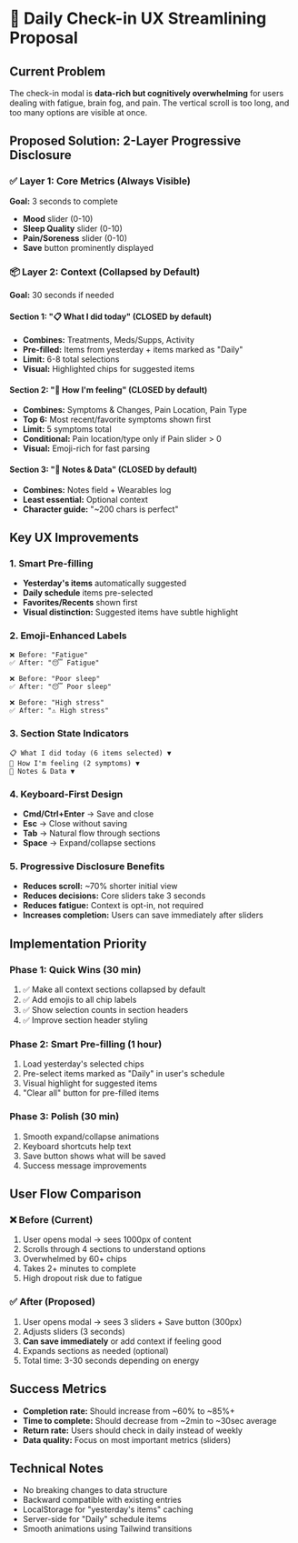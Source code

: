 # 🎯 Daily Check-in UX Streamlining Proposal

## Current Problem
The check-in modal is **data-rich but cognitively overwhelming** for users dealing with fatigue, brain fog, and pain. The vertical scroll is too long, and too many options are visible at once.

## Proposed Solution: 2-Layer Progressive Disclosure

### ✅ Layer 1: Core Metrics (Always Visible)
**Goal:** 3 seconds to complete
- **Mood** slider (0-10)
- **Sleep Quality** slider (0-10)  
- **Pain/Soreness** slider (0-10)
- **Save** button prominently displayed

### 📦 Layer 2: Context (Collapsed by Default)
**Goal:** 30 seconds if needed

#### Section 1: "📋 What I did today" (CLOSED by default)
- **Combines:** Treatments, Meds/Supps, Activity
- **Pre-filled:** Items from yesterday + items marked as "Daily"
- **Limit:** 6-8 total selections
- **Visual:** Highlighted chips for suggested items

#### Section 2: "💭 How I'm feeling" (CLOSED by default)
- **Combines:** Symptoms & Changes, Pain Location, Pain Type
- **Top 6:** Most recent/favorite symptoms shown first
- **Limit:** 5 symptoms total
- **Conditional:** Pain location/type only if Pain slider > 0
- **Visual:** Emoji-rich for fast parsing

#### Section 3: "📝 Notes & Data" (CLOSED by default)  
- **Combines:** Notes field + Wearables log
- **Least essential:** Optional context
- **Character guide:** "~200 chars is perfect"

## Key UX Improvements

### 1. Smart Pre-filling
- **Yesterday's items** automatically suggested
- **Daily schedule** items pre-selected
- **Favorites/Recents** shown first
- **Visual distinction:** Suggested items have subtle highlight

### 2. Emoji-Enhanced Labels
```
❌ Before: "Fatigue"
✅ After: "😴 Fatigue"

❌ Before: "Poor sleep"  
✅ After: "😴 Poor sleep"

❌ Before: "High stress"
✅ After: "⚠️ High stress"
```

### 3. Section State Indicators
```
📋 What I did today (6 items selected) ▼
💭 How I'm feeling (2 symptoms) ▼
📝 Notes & Data ▼
```

### 4. Keyboard-First Design
- **Cmd/Ctrl+Enter** → Save and close
- **Esc** → Close without saving
- **Tab** → Natural flow through sections
- **Space** → Expand/collapse sections

### 5. Progressive Disclosure Benefits
- **Reduces scroll:** ~70% shorter initial view
- **Reduces decisions:** Core sliders take 3 seconds
- **Reduces fatigue:** Context is opt-in, not required
- **Increases completion:** Users can save immediately after sliders

## Implementation Priority

### Phase 1: Quick Wins (30 min)
1. ✅ Make all context sections collapsed by default
2. ✅ Add emojis to all chip labels
3. ✅ Show selection counts in section headers
4. ✅ Improve section header styling

### Phase 2: Smart Pre-filling (1 hour)
1. Load yesterday's selected chips
2. Pre-select items marked as "Daily" in user's schedule
3. Visual highlight for suggested items
4. "Clear all" button for pre-filled items

### Phase 3: Polish (30 min)
1. Smooth expand/collapse animations
2. Keyboard shortcuts help text
3. Save button shows what will be saved
4. Success message improvements

## User Flow Comparison

### ❌ Before (Current)
1. User opens modal → sees 1000px of content
2. Scrolls through 4 sections to understand options
3. Overwhelmed by 60+ chips
4. Takes 2+ minutes to complete
5. High dropout risk due to fatigue

### ✅ After (Proposed)
1. User opens modal → sees 3 sliders + Save button (300px)
2. Adjusts sliders (3 seconds)
3. **Can save immediately** or add context if feeling good
4. Expands sections as needed (optional)
5. Total time: 3-30 seconds depending on energy

## Success Metrics
- **Completion rate:** Should increase from ~60% to ~85%+
- **Time to complete:** Should decrease from ~2min to ~30sec average
- **Return rate:** Users should check in daily instead of weekly
- **Data quality:** Focus on most important metrics (sliders)

## Technical Notes
- No breaking changes to data structure
- Backward compatible with existing entries
- LocalStorage for "yesterday's items" caching
- Server-side for "Daily" schedule items
- Smooth animations using Tailwind transitions

